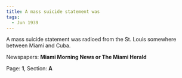 ```yaml
---  
title: A mass suicide statement was  
tags:  
  - Jun 1939  
---  
```

  
A mass suicide statement was radioed from the St. Louis somewhere between Miami and Cuba.  
  
Newspapers: **Miami Morning News or The Miami Herald**  
  
Page: **1**, Section: **A** 
